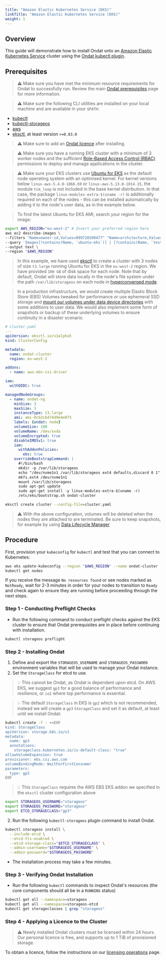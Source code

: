 ```yaml
---
title: "Amazon Elastic Kubernetes Service (EKS)"
linkTitle: "Amazon Elastic Kubernetes Service (EKS)"
weight: 1
---
```


## Overview

This guide will demonstrate how to install Ondat onto an [Amazon Elastic Kubernetes Service](https://aws.amazon.com/eks/) cluster using the [Ondat kubectl plugin](/docs/reference/kubectl-plugin/).

## Prerequisites

> ⚠️ Make sure you have met the minimum resource requirements for Ondat to successfully run. Review the main [Ondat prerequisites](/docs/prerequisites/) page for more information.

> ⚠️ Make sure the following CLI utilities are installed on your local machine and are available in your `$PATH`:

* [kubectl](https://kubernetes.io/docs/tasks/tools/#kubectl)
* [kubectl-storageos](/docs/reference/kubectl-plugin/)
* [aws](https://aws.amazon.com/cli/)
* [eksctl](https://eksctl.io/), at least version `>=0.83.0`

> ⚠️ Make sure to add an [Ondat licence](/docs/operations/licensing/) after installing.

> ⚠️ Make sure you have a running EKS cluster with a minimum of 3 worker nodes and the sufficient [Role-Based Access Control (RBAC)](https://kubernetes.io/docs/reference/access-authn-authz/rbac/) permissions to deploy and manage applications in the cluster.

> ⚠️ Make sure your EKS clusters use [Ubuntu for EKS](https://cloud-images.ubuntu.com/docs/aws/eks/) as the default node operating system with an optimised kernel. For kernel versions below `linux-aws-5.4.0-1066.69` or `linux-aws-5.13.0-1014.15`, the module `tcm_loop` is not included in the base kernel distribution. In that case, the package `linux-modules-extra-$(uname -r)` is additionally required on each of the nodes - this can be installed automatically by adding it to the node's user data, as in the example below.

> To find the latest Ubuntu for EKS AMI, search your region for the image:

```bash
export AWS_REGION="eu-west-2" # Insert your preferred region here
aws ec2 describe-images \
--filters "Name=owner-id,Values=099720109477" "Name=architecture,Values=x86_64" "Name=root-device-type,Values=ebs" "Name=virtualization-type,Values=hvm" \
--query 'Images[?contains(Name, `ubuntu-eks`)] | [?contains(Name, `testing`) == `false`] | [?contains(Name, `minimal`) == `false`] | [?contains(Name, `hvm-ssd`) == `true`] | sort_by(@, &CreationDate)| [-1].ImageId' \
--output text \
--region "$AWS_REGION"
```

> In this example, we have used [eksctl](https://eksctl.io/introduction/) to create a cluster with 3 nodes of size `t3.large` running Ubuntu for EKS in the `eu-west-2` region. We have provided `100 GB` of disk space for each node. Note that by default, Ondat will store data locally in the node's file system under the path `/var/lib/storageos` on each node in [hyperconverged mode](/docs/concepts/nodes/#hyperconverged-mode).

> In a production infrastructure, we would create multiple Elastic Block Store (EBS) Volumes tweaked for performance or use ephemeral SSD storage and [mount our volumes under data device directories](/docs/concepts/volumes/) with some additions to user data. We would also implement some form of snapshots or backup of these underlying volumes to ensure continuity in a disaster scenario.

```yaml
# cluster.yaml
---
apiVersion: eksctl.io/v1alpha5
kind: ClusterConfig

metadata:
  name: ondat-cluster
  region: eu-west-2

addons:
  - name: aws-ebs-csi-driver

iam:
  withOIDC: true

managedNodeGroups:
  - name: ondat-ng
    minSize: 3
    maxSize: 3
    instanceType: t3.large
    ami: ami-0cb2cb474d9e4e075
    labels: {ondat: node}
    volumeSize: 100
    volumeName: /dev/xvda
    volumeEncrypted: true
    disableIMDSv1: true
    iam:
      withAddonPolicies:
        ebs: true
    overrideBootstrapCommand: |
      #!/bin/bash
      mkdir -p /var/lib/storageos
      echo "/dev/nvme1n1 /var/lib/storageos ext4 defaults,discard 0 1" >> /etc/fstab
      mkfs.ext4 /dev/nvme1n1
      mount /var/lib/storageos
      sudo apt-get update
      sudo apt-get install -y linux-modules-extra-$(uname -r)
      /etc/eks/bootstrap.sh ondat-cluster
```

```bash
eksctl create cluster --config-file=cluster.yaml
```

> ⚠️ With the above configuration, volumes will be deleted when the nodes they
> are attached to are terminated. Be sure to keep snapshots, for example by using
> [Data Lifecycle Manager](https://aws.amazon.com/blogs/storage/automating-amazon-ebs-snapshot-and-ami-management-using-amazon-dlm/)

## Procedure

First, provision your `kubeconfig` for `kubectl` and test that you can connect to Kubernetes:

```bash
aws eks update-kubeconfig --region "$AWS_REGION" --name ondat-cluster
kubectl get nodes
```

If you receive the message `No resources found` or see nodes marked as `NotReady`, wait for 2-3 minutes in order for your nodes to transition to `Ready` and check again to ensure they are running before proceeding through the next steps.

### Step 1 - Conducting Preflight Checks

* Run the following command to conduct preflight checks against the EKS cluster to ensure that Ondat prerequisites are in place before continuing with installation.

```bash
kubectl storageos preflight
```

### Step 2 - Installing Ondat

1. Define and export the `STORAGEOS_USERNAME` and `STORAGEOS_PASSWORD` environment variables that will be used to manage your Ondat instance.
2. Set the `StorageClass` for etcd to use.

> 💡 This cannot be Ondat, as Ondat is dependent upon etcd. On AWS EKS, we suggest `gp3` for a good balance of performance and resilience, or `io2` where top performance is essential.

> 💡 The default `StorageClass` in EKS is `gp2` which is not recommended, instead we will create a `gp3` `StorageClass` and set it as default, at least until we install Ondat:

```bash
kubectl create -f - <<EOF
kind: StorageClass
apiVersion: storage.k8s.io/v1
metadata:
  name: gp3
  annotations:
    storageclass.kubernetes.io/is-default-class: "true"
allowVolumeExpansion: true
provisioner: ebs.csi.aws.com
volumeBindingMode: WaitForFirstConsumer
parameters:
  type: gp3
EOF
```

> 💡 This `StorageClass` requires the AWS EBS EKS addon we specified in the `eksctl` cluster configuration above

```bash
export STORAGEOS_USERNAME="storageos"
export STORAGEOS_PASSWORD="storageos"
export ETCD_STORAGECLASS="gp3"
```

2. Run the following  `kubectl-storageos` plugin command to install Ondat.

```bash
kubectl storageos install \
  --include-etcd \
  --etcd-tls-enabled \
  --etcd-storage-class="$ETCD_STORAGECLASS" \
  --admin-username="$STORAGEOS_USERNAME" \
  --admin-password="$STORAGEOS_PASSWORD"
```

* The installation process may take a few minutes.

### Step 3 - Verifying Ondat Installation

* Run the following `kubectl` commands to inspect Ondat's resources (the core components should all be in a `RUNNING` status)

```bash
kubectl get all --namespace=storageos
kubectl get all --namespace=storageos-etcd
kubectl get storageclasses | grep "storageos"
```

### Step 4 - Applying a Licence to the Cluster

> ⚠️ Newly installed Ondat clusters must be licensed within 24 hours. Our personal licence is free, and supports up to 1 TiB of provisioned storage.

To obtain a licence, follow the instructions on our [licensing operations](/docs/operations/licensing) page.
